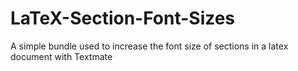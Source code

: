 LaTeX-Section-Font-Sizes
========================

A simple bundle used to increase the font size of sections in a latex document with Textmate